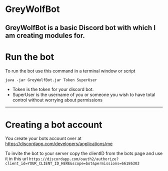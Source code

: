 # GreyWolfBot
GreyWolfBot is a basic Discord bot with which I am creating modules for.
---
# Run the bot
To run the bot use this command in a terminal window or script
```
java -jar GreyWolfBot.jar Token SuperUser
```
* Token is the token for your discord bot.
* SuperUser is the username of you or someone you wish to have total control without worrying about permissions
---
# Creating a bot account
You create your bots account over at https://discordapp.com/developers/applications/me

To invite the bot to your server copy the clientID from the bots page and use it in this url
```https://discordapp.com/oauth2/authorize?client_id=YOUR_CLIENT_ID_HERE&scope=bot&permissions=66186303```